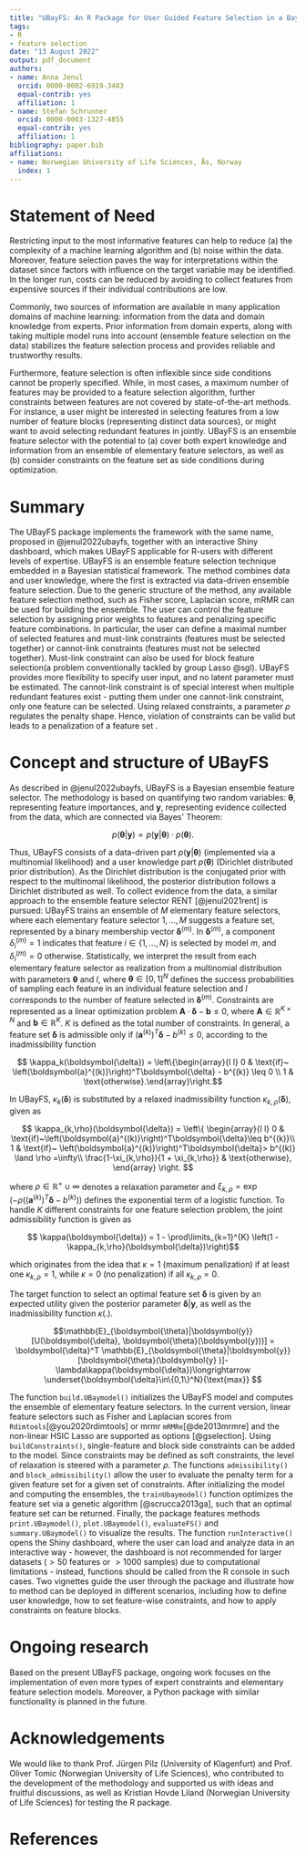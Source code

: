 ```yaml
---
title: "UBayFS: An R Package for User Guided Feature Selection in a Bayesian framework"
tags:
- R
- feature selection
date: "13 August 2022"
output: pdf_document
authors:
- name: Anna Jenul
  orcid: 0000-0002-6919-3483
  equal-contrib: yes
  affiliation: 1
- name: Stefan Schrunner
  orcid: 0000-0003-1327-4855
  equal-contrib: yes
  affiliation: 1
bibliography: paper.bib
affiliations:
- name: Norwegian University of Life Sciences, Ås, Norway
  index: 1
---
```


# Statement of Need

Restricting input to the most informative features can help to reduce (a) the complexity of a machine learning algorithm and (b) noise within the data. Moreover, feature selection paves the way for interpretations within the dataset since factors with influence on the target variable may be identified. In the longer run, costs can be reduced by avoiding to collect features from expensive sources if their individual contributions are low. 

Commonly, two sources of information are available in many application domains of machine learning: information from the data and domain knowledge from experts. Prior information from domain experts, along with taking multiple model runs into account (ensemble feature selection on the data) stabilizes the feature selection process and provides reliable and trustworthy results.

Furthermore, feature selection is often inflexible since side conditions cannot be properly specified. While, in most cases, a maximum number of features may be provided to a feature selection algorithm, further constraints between features are not covered by state-of-the-art methods. For instance, a user might be interested in selecting features from a low number of feature blocks (representing distinct data sources), or might want to avoid selecting redundant features in jointly. UBayFS is an ensemble feature selector with the potential to (a) cover both expert knowledge and information from an ensemble of elementary feature selectors, as well as (b) consider constraints on the feature set as side conditions during optimization.

# Summary

The UBayFS package implements the framework with the same name, proposed in @jenul2022ubayfs, together with an interactive Shiny dashboard, which makes UBayFS applicable for R-users with different levels of expertise. UBayFS is an ensemble feature selection technique embedded in a Bayesian statistical framework. The method combines data and user knowledge, where the first is extracted via data-driven ensemble feature selection. Due to the generic structure of the method, any available feature selection method, such as Fisher score, Laplacian score, mRMR can be used for building the ensemble. The user can control the feature selection by assigning prior weights to features and penalizing specific feature combinations. In particular, the user can define a maximal number of selected features and must-link constraints (features must be selected together) or cannot-link constraints (features must not be selected together). Must-link constraint can also be used for block feature selection(a problem conventionally tackled by group Lasso @sgl). UBayFS provides more flexibility to specify user input, and no latent parameter must be estimated. The cannot-link constraint is of special interest when multiple redundant features exist - putting them under one cannot-link constraint, only one feature can be selected. Using relaxed constraints, a parameter $\rho$ regulates the penalty shape. Hence, violation of constraints can be valid but leads to a penalization of a feature set  .  


# Concept and structure of UBayFS

As described in @jenul2022ubayfs, UBayFS is a Bayesian ensemble feature selector. The methodology is based on quantifying two random variables: $\boldsymbol{\theta}$, representing feature importances, and $\boldsymbol{y}$, representing evidence collected from the data, which are connected via Bayes' Theorem:

$$p(\boldsymbol{\theta}|\boldsymbol{y})\propto p(\boldsymbol{y}|\boldsymbol{\theta})\cdot p(\boldsymbol{\theta}).$$

Thus, UBayFS consists of a data-driven part $p(\boldsymbol{y}|\boldsymbol{\theta})$ (implemented via a multinomial likelihood) and a user knowledge part $p(\boldsymbol{\theta})$ (Dirichlet distributed prior distribution). As the Dirichlet distribution is the conjugated prior with respect to the multinomal likelihood, the posterior distribution follows a Dirichlet distributed as well. To collect evidence from the data, a similar approach to the ensemble feature selector RENT [@jenul2021rent] is pursued: UBayFS trains an ensemble of $M$ elementary feature selectors, where each elementary feature selector $1,…,M$ suggests a feature set, represented by a binary membership vector $\boldsymbol{\delta}^{(m)}$. In $\boldsymbol{\delta}^{(m)}$, a component $\delta_i^{(m)}=1$ indicates that feature $i\in\{1,\dots,N\}$ is selected by model $m$, and $\delta_i^{(m)}=0$ otherwise. Statistically, we interpret the result from each elementary feature selector as realization from a multinomial distribution with parameters $\boldsymbol{\theta}$ and $l$, where $\boldsymbol{\theta}\in[0,1]^N$ defines the success probabilities of sampling each feature in an individual feature selection and $l$ corresponds to the number of feature selected in $\boldsymbol{\delta}^{(m)}$. Constraints are represented as a linear optimization problem $\boldsymbol{A}\cdot \boldsymbol{\delta}-\boldsymbol{b}\leq 0$, where $\boldsymbol{A}\in\mathbb{R}^{K\times N}$ and $\boldsymbol{b}\in\mathbb{R}^K$. $K$ is defined as the total number of constraints. In general, a feature set $\boldsymbol{\delta}$ is admissible only if $\left(\boldsymbol{a}^{(k)}\right)^T\boldsymbol{\delta} - b^{(k)} \leq 0$, according to the inadmissibility function

$$ \kappa_k(\boldsymbol{\delta}) = \left\{\begin{array}{l l}
    0 & \text{if}~ \left(\boldsymbol{a}^{(k)}\right)^T\boldsymbol{\delta} - b^{(k)} \leq 0 \\
    1 & \text{otherwise}.\end{array}\right.$$

In UBayFS, $\kappa_k(\boldsymbol{\delta})$ is substituted by a relaxed inadmissibility function $\kappa_{k,\rho}(\boldsymbol{\delta})$, given as

$$
\kappa_{k,\rho}(\boldsymbol{\delta}) = \left\{
    \begin{array}{l l}
    0 & \text{if}~\left(\boldsymbol{a}^{(k)}\right)^T\boldsymbol{\delta}\leq b^{(k)}\\
    1 & \text{if}~ \left(\boldsymbol{a}^{(k)}\right)^T\boldsymbol{\delta}> b^{(k)} \land \rho =\infty\\
    \frac{1-\xi_{k,\rho}}{1 + \xi_{k,\rho}} & \text{otherwise},
    \end{array}
    \right.
$$
    
where $\rho\in\mathbb{R}^+ \cup {\infty}$ denotes a relaxation parameter and
$\xi_{k,\rho} = \exp\left(-\rho \left(\left( \boldsymbol{a}^{(k)}\right)^T\boldsymbol{\delta} - b^{(k)}\right)\right)$ defines the exponential term of a logistic function. To handle $K$ different constraints for one feature selection problem, the joint admissibility function is given as

$$ \kappa(\boldsymbol{\delta})
    = 1 - \prod\limits_{k=1}^{K} \left(1 -\kappa_{k,\rho}(\boldsymbol{\delta})\right)$$

which originates from the idea that $\kappa = 1$ (maximum penalization) if at least one $\kappa_{k,\rho}=1$, while $\kappa=0$ (no penalization) if all $\kappa_{k,\rho}=0$. 

The target function to select an optimal feature set $\boldsymbol{\delta}$ is given by an expected utility given the posterior parameter $\boldsymbol{\delta} | \boldsymbol{y}$, as well as the inadmissibility function $\kappa(.)$.

$$\mathbb{E}_{\boldsymbol{\theta}|\boldsymbol{y}}[U(\boldsymbol{\delta}, \boldsymbol{\theta}(\boldsymbol{y}))] = \boldsymbol{\delta}^T \mathbb{E}_{\boldsymbol{\theta}|\boldsymbol{y}}[\boldsymbol{\theta}(\boldsymbol{y} )]-\lambda\kappa(\boldsymbol{\delta})\longrightarrow \underset{\boldsymbol{\delta}\in\{0,1\}^N}{\text{max}}
$$

The function `build.UBaymodel()` initializes the UBayFS model and computes the ensemble of elementary feature selectors. In the current version, linear feature selectors such as Fisher and Laplacian scores from `Rdimtools`[@you2020rdimtools] or mrmr `mRMRe`[@de2013mrmre] and the non-linear HSIC Lasso are supported as options [@gselection]. Using `buildConstraints()`, single-feature and block side constraints can be added to the model. Since constraints may be defined as soft constraints, the level of relaxation is steered with a parameter $\rho$. The functions `admissibility()` and `block_admissibility()` allow the user to evaluate the penalty term for a given feature set for a given set of constraints. After initializing the model and computing the ensembles, the `trainUbaymodel()` function optimizes the feature set via a genetic algorithm [@scrucca2013ga], such that an optimal feature set can be returned. Finally, the package features methods `print.UBaymodel()`, `plot.UBaymodel()`, `evaluateFS()` and `summary.UBaymodel()` to visualize the results. The function `runInteractive()` opens the Shiny dashboard, where the user can load and analyze data in an interactive way - however, the dashboard is not recommended for larger datasets ($> 50$ features or $>1000$ samples) due to computational limitations - instead, functions should be called from the R console in such cases. Two vignettes guide the user through the package and illustrate how to method can be deployed in different scenarios, including how to define user knowledge, how to set feature-wise constraints, and how to apply constraints on feature blocks.

# Ongoing research
Based on the present UBayFS package, ongoing work focuses on the implementation of even more types of expert constraints and elementary feature selection models. Moreover, a Python package with similar functionality is planned in the future.

# Acknowledgements
We would like to thank Prof. Jürgen Pilz (University of Klagenfurt) and Prof. Oliver Tomic (Norwegian University of Life Sciences), who contributed to the development of the methodology and supported us with ideas and fruitful discussions, as well as Kristian Hovde Liland (Norwegian University of Life Sciences) for testing the R package.

# References
